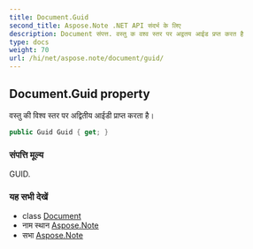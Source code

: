 ```yaml
---
title: Document.Guid
second_title: Aspose.Note .NET API संदर्भ के लिए
description: Document संपत्त. वस्तु क वश्व स्तर पर अद्वतय आईड प्रप्त करत है
type: docs
weight: 70
url: /hi/net/aspose.note/document/guid/
---
```

## Document.Guid property

वस्तु की विश्व स्तर पर अद्वितीय आईडी प्राप्त करता है।

```csharp
public Guid Guid { get; }
```

### संपत्ति मूल्य

GUID.

### यह सभी देखें

* class [Document](../)
* नाम स्थान [Aspose.Note](../../document/)
* सभा [Aspose.Note](../../../)


